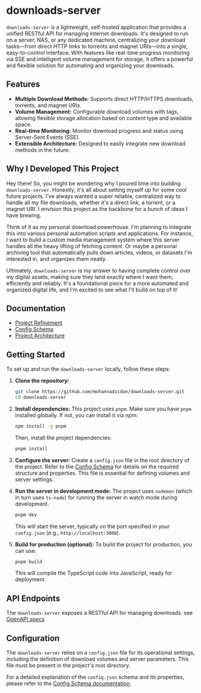 # downloads-server

`downloads-server` is a lightweight, self-hosted application that provides a unified RESTful API for managing internet downloads. It's designed to run on a server, NAS, or any dedicated machine, centralizing your download tasks—from direct HTTP links to torrents and magnet URIs—into a single, easy-to-control interface. With features like real-time progress monitoring via SSE and intelligent volume management for storage, it offers a powerful and flexible solution for automating and organizing your downloads.

## Features

- **Multiple Download Methods:** Supports direct HTTP/HTTPS downloads, torrents, and magnet URIs.
- **Volume Management:** Configurable download volumes with tags, allowing flexible storage allocation based on content type and available space.
- **Real-time Monitoring:** Monitor download progress and status using Server-Sent Events (SSE).
- **Extensible Architecture:** Designed to easily integrate new download methods in the future.

## Why I Developed This Project

Hey there! So, you might be wondering why I poured time into building `downloads-server`. Honestly, it's all about setting myself up for some cool future projects. I've always wanted a super reliable, centralized way to handle all my file downloads, whether it's a direct link, a torrent, or a magnet URI. I envision this project as the backbone for a bunch of ideas I have brewing.

Think of it as my personal download powerhouse. I'm planning to integrate this into various personal automation scripts and applications. For instance, I want to build a custom media management system where this server handles all the heavy lifting of fetching content. Or maybe a personal archiving tool that automatically pulls down articles, videos, or datasets I'm interested in, and organizes them neatly.

Ultimately, `downloads-server` is my answer to having complete control over my digital assets, making sure they land exactly where I want them, efficiently and reliably. It's a foundational piece for a more automated and organized digital life, and I'm excited to see what I'll build on top of it!

## Documentation

- [Project Refinement](docs/project-refinement.md)
- [Config Schema](docs/config-schema.md)
- [Project Architecture](docs/architecture.md)

## Getting Started

To set up and run the `downloads-server` locally, follow these steps:

1.  **Clone the repository:**
    ```bash
    git clone https://github.com/mohannadzidan/downloads-server.git
    cd downloads-server
    ```

2.  **Install dependencies:**
    This project uses `pnpm`. Make sure you have `pnpm` installed globally. If not, you can install it via npm:
    ```bash
    npm install -g pnpm
    ```
    Then, install the project dependencies:
    ```bash
    pnpm install
    ```

3.  **Configure the server:**
    Create a `config.json` file in the root directory of the project. Refer to the [Config Schema](docs/config-schema.md) for details on the required structure and properties. This file is essential for defining volumes and server settings.

4.  **Run the server in development mode:**
    The project uses `nodemon` (which in turn uses `ts-node`) for running the server in watch mode during development.
    ```bash
    pnpm dev
    ```
    This will start the server, typically on the port specified in your `config.json` (e.g., `http://localhost:3000`).

5.  **Build for production (optional):**
    To build the project for production, you can use:
    ```bash
    pnpm build
    ```
    This will compile the TypeScript code into JavaScript, ready for deployment.

## API Endpoints

The `downloads-server` exposes a RESTful API for managing downloads. see [OpenAPI specs](openapi.yaml)

## Configuration

The `downloads-server` relies on a `config.json` file for its operational settings, including the definition of download volumes and server parameters. This file must be present in the project's root directory.

For a detailed explanation of the `config.json` schema and its properties, please refer to the [Config Schema documentation](docs/config-schema.md).
